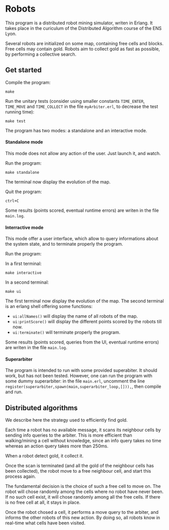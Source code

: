 # Robots

This program is a distributed robot mining simulator, writen in Erlang. It takes
place in the curiculum of the Distributed Algorithm course of the ENS Lyon.

Several robots are initialized on some map, containing free cells and blocks. Free
cells may contain gold. Robots aim to collect gold as fast as possible, by performing
a collective search.

## Get started

Compile the program:

    make

Run the unitary tests (consider using smaller constants `TIME_ENTER`, `TIME_MOVE`
and `TIME_COLLECT` in the file `myArbiter.erl`, to decrease the test running time):

    make test

The program has two modes: a standalone and an interactive mode.

#### Standalone mode

This mode does not allow any action of the user. Just launch it, and watch.

Run the program:

    make standalone

The terminal now display the evolution of the map.

Quit the program:

    ctrl+C

Some results (points scored, eventual runtime errors) are writen in the file `main.log`.

#### Interractive mode

This mode offer a user interface, which allow to query informations about the system
state, and to terminate properly the program.

Run the program:

In a first terminal:

    make interactive

In a second terminal:

    make ui

The first terminal now display the evolution of the map. The second terminal is an
erlang shell offering some functions:

* `ui:allNames()`   will display the name of all robots of the map.
* `ui:printScore()` will display the different points scored by the robots till now.
* `ui:terminate()`  will terminate properly the program.

Some results (points scored, queries from the UI, eventual runtime errors) are writen in the file `main.log`.

#### Superarbiter

The program is intended to run with some provided superabiter. It should work, but
has not been tested. However, one can run the program with some dummy superarbiter:
in the file `main.erl`, uncomment the line `register(superarbiter,spawn(main,superarbiter_loop,[])),`,
then compile and run.


## Distributed algorithms

We describe here the strategy used to efficiently find gold.

Each time a robot has no available message, it scans its neighbour cells by sending
info queries to the arbiter. This is more efficient than walking/mining a cell without
knowledge, since an info query takes no time whereas an action query takes more than 250ms.

When a robot detect gold, it collect it.

Once the scan is terminated (and all the gold of the neighbour cells has been collected),
the robot move to a free neighbour cell, and start this process again.

The fundamental decision is the choice of such a free cell to move on.
The robot will chose randomly among the cells where no robot have never been. If
no such cell exist, it will chose randomly among all the free cells. If there is
no free cell at all, it stays in place.

Once the robot chosed a cell, it performs a move query to the arbiter, and informs
the other robots of this new action. By doing so, all robots know in real-time what
cells have been visited.
